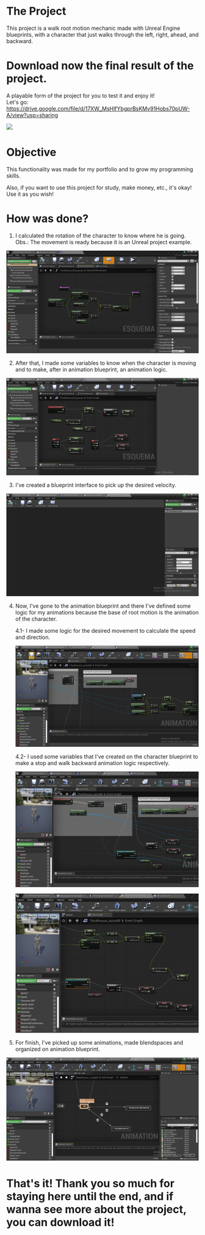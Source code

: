# The Project
This project is a walk root motion mechanic made with Unreal Engine blueprints, with a character that just walks through the left, right, ahead, and backward.
# Download now the final result of the project.
A playable form of the project for you to test it and enjoy it! \
Let's go: https://drive.google.com/file/d/17XW_MsHlfYbgprBsKMv91Hobs70pUW-A/view?usp=sharing

![](https://github.com/KaykyDeSouzaDias/Walk-Root-Motion-System-Unreal-Blueprint-/blob/main/ReadMe_Img%26GIF/WalkRootMotion_GIF.gif)

# Objective
This functionality was made for my portfolio and to grow my programming skills.

Also, if you want to use this project for study, make money, etc., it's okay! Use it as you wish!

# How was done?

1. I calculated the rotation of the character to know where he is going. Obs.: The movement is ready because it is an Unreal project example.

![](https://github.com/KaykyDeSouzaDias/Walk-Root-Motion-System-Unreal-Blueprint-/blob/main/ReadMe_Img%26GIF/01.JPG)

2. After that, I made some variables to know when the character is moving and to make, after in animation blueprint, an animation logic.

![](https://github.com/KaykyDeSouzaDias/Walk-Root-Motion-System-Unreal-Blueprint-/blob/main/ReadMe_Img%26GIF/02.JPG)

3. I've created a blueprint interface to pick up the desired velocity.

![](https://github.com/KaykyDeSouzaDias/Walk-Root-Motion-System-Unreal-Blueprint-/blob/main/ReadMe_Img%26GIF/3.JPG)

4. Now, I've gone to the animation blueprint and there I've defined some logic for my animations because the base of root motion is the animation of the character.

   4.1- I made some logic for the desired movement to calculate the speed and direction.
   
   ![](https://github.com/KaykyDeSouzaDias/Walk-Root-Motion-System-Unreal-Blueprint-/blob/main/ReadMe_Img%26GIF/4.1.JPG)
   
   4.2- I used some variables that I've created on the character blueprint to make a stop and walk backward animation logic respectively.
   
   ![](https://github.com/KaykyDeSouzaDias/Walk-Root-Motion-System-Unreal-Blueprint-/blob/main/ReadMe_Img%26GIF/4.2.1.JPG)
   
   ![](https://github.com/KaykyDeSouzaDias/Walk-Root-Motion-System-Unreal-Blueprint-/blob/main/ReadMe_Img%26GIF/4.2.2.JPG)
   
5. For finish, I've picked up some animations, made blendspaces and organized on animation blueprint.

![](https://github.com/KaykyDeSouzaDias/Walk-Root-Motion-System-Unreal-Blueprint-/blob/main/ReadMe_Img%26GIF/05.JPG)

# That's it! Thank you so much for staying here until the end, and if wanna see more about the project, you can download it!
